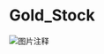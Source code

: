 # Gold_Stock

![图片注释](http://storage-uqer.datayes.com/625f6d657bf0370166769bc7/09ef5716-e7e1-11ec-99dd-0242ac140002)